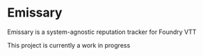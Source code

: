 # Emissary
Emissary is a system-agnostic reputation tracker for Foundry VTT

This project is currently a work in progress
